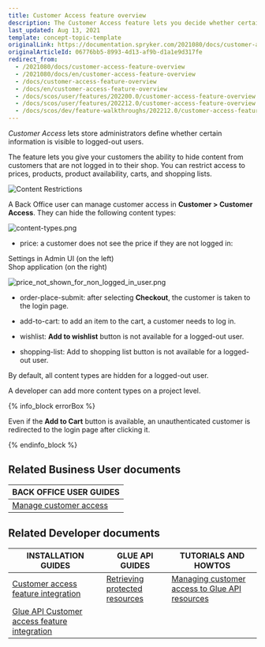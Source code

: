 ```yaml
---
title: Customer Access feature overview
description: The Customer Access feature lets you decide whether certain information is visible to logged out users or not
last_updated: Aug 13, 2021
template: concept-topic-template
originalLink: https://documentation.spryker.com/2021080/docs/customer-access-feature-overview
originalArticleId: 06776bb5-8993-4d13-af9b-d1a1e9d317fe
redirect_from:
  - /2021080/docs/customer-access-feature-overview
  - /2021080/docs/en/customer-access-feature-overview
  - /docs/customer-access-feature-overview
  - /docs/en/customer-access-feature-overview
  - /docs/scos/user/features/202200.0/customer-access-feature-overview.html
  - /docs/scos/user/features/202212.0/customer-access-feature-overview.html
  - /docs/scos/dev/feature-walkthroughs/202212.0/customer-access-feature-walkthrough.html
---
```


_Customer Access_ lets store administrators define whether certain information is visible to logged-out users.

The feature lets you give your customers the ability to hide content from customers that are not logged in to their shop. You can restrict access to prices, products, product availability, carts, and shopping lists.

![Content Restrictions](https://spryker.s3.eu-central-1.amazonaws.com/docs/Features/Company+Account+Management/Hide+Content+from+Logged+out+Users/Hide+Content+from+Logged+out+Users/Content+restrictions.png)


A Back Office user can manage customer access in **Customer&nbsp;<span aria-label="and then">></span> Customer Access**. They can hide the following content types:

![content-types.png](https://spryker.s3.eu-central-1.amazonaws.com/docs/Features/Company+Account+Management/Hide+Content+from+Logged+out+Users/Hide+Content+from+Logged+out+Users+Overview/content-types.png)

* price: a customer does not see the price if they are not logged in:

Settings in Admin UI (on the left)
<br>Shop application (on the right)

![price_not_shown_for_non_logged_in_user.png](https://spryker.s3.eu-central-1.amazonaws.com/docs/Features/Company+Account+Management/Hide+Content+from+Logged+out+Users/Hide+Content+from+Logged+out+Users+Overview/price_not_shown_for_non_logged_in_user.png)

* order-place-submit: after selecting **Checkout**, the customer is taken to the login page.

* add-to-cart: to add an item to the cart, a customer needs to log in.

* wishlist: **Add to wishlist** button is not available for a logged-out user.

* shopping-list: Add to shopping list button is not available for a logged-out user.

By default, all content types are hidden for a logged-out user.

A developer can add more content types on a project level.

{% info_block errorBox %}

Even if the **Add to Cart** button is available, an unauthenticated customer is redirected to the login page after clicking it.

{% endinfo_block %}

## Related Business User documents

|BACK OFFICE USER GUIDES|
|---|
| [Manage customer access](/docs/pbc/all/customer-relationship-management/{{page.version}}/manage-in-the-back-office/manage-customer-access.html) |

## Related Developer documents

|INSTALLATION GUIDES | GLUE API GUIDES | TUTORIALS AND HOWTOS |
|---------|---------|---------|
| [Customer access feature integration](/docs/pbc/all/customer-relationship-management/{{page.version}}/install-and-upgrade/install-features/install-the-customer-access-feature.html) | [Retrieving protected resources](/docs/pbc/all/identity-access-management/{{page.version}}/manage-using-glue-api/glue-api-retrieve-protected-resources.html)  | [Managing customer access to Glue API resources](/docs/scos/dev/tutorials-and-howtos/howtos/glue-api-howtos/managing-customer-access-to-glue-api-resources.html) |
| [Glue API Customer access feature integration](/docs/pbc/all/identity-access-management/{{page.version}}/install-and-upgrade/install-the-customer-access-glue-api.html) | | |
